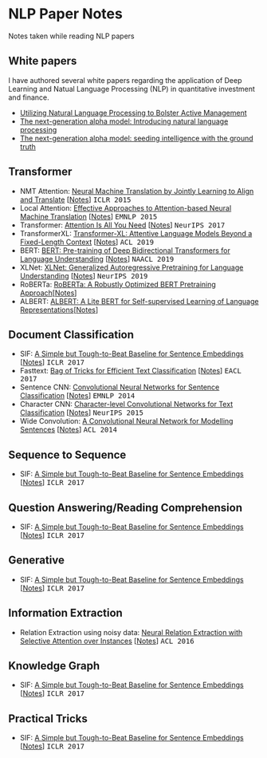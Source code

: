 # NLP Paper Notes
Notes taken while reading NLP papers

## White papers
I have authored several white papers regarding the application of Deep Learning and Natual Language Processing (NLP) in quantitative investment and finance. 
- [Utilizing Natural Language Processing to Bolster Active Management](./NLP_white_paper_part0.pdf)
- [The next-generation alpha model: Introducing natural language processing](./NLP_white_paper_part1.pdf)
- [The next-generation alpha model: seeding intelligence with the ground truth](./NLP_white_paper_part2.pdf)

## Transformer
- NMT Attention: [Neural Machine Translation by Jointly Learning to Align and Translate](https://arxiv.org/abs/1409.0473) [[Notes](nmt_attention.md)] <kbd>ICLR 2015</kbd>
- Local Attention: [Effective Approaches to Attention-based Neural Machine Translation](https://arxiv.org/abs/1508.04025) [[Notes](local_attention.md)] <kbd>EMNLP 2015</kbd>
- Transformer: [Attention Is All You Need](https://arxiv.org/abs/1706.03762) [[Notes](transformer.md)] <kbd>NeurIPS 2017</kbd>
- TransformerXL: [Transformer-XL: Attentive Language Models Beyond a Fixed-Length Context](https://arxiv.org/abs/1901.02860) [[Notes](transformerxl.md)] <kbd>ACL 2019</kbd>
- BERT: [BERT: Pre-training of Deep Bidirectional Transformers for Language Understanding](https://arxiv.org/abs/1810.04805) [[Notes](bert.md)] <kbd>NAACL 2019</kbd>
- XLNet: [XLNet: Generalized Autoregressive Pretraining for Language Understanding](https://arxiv.org/abs/1906.08237) [[Notes](xlnet.md)] <kbd>NeurIPS 2019</kbd>
- RoBERTa: [RoBERTa: A Robustly Optimized BERT Pretraining Approach](https://arxiv.org/abs/1907.11692)[[Notes](roberta.md)]
- ALBERT: [ALBERT: A Lite BERT for Self-supervised Learning of Language Representations](https://arxiv.org/abs/1909.11942)[[Notes](albert.md)]

## Document Classification
- SIF: [A Simple but Tough-to-Beat Baseline for Sentence Embeddings](https://openreview.net/forum?id=SyK00v5xx) [[Notes](sif.md)] <kbd>ICLR 2017</kbd>
- Fasttext: [Bag of Tricks for Efficient Text Classification](https://arxiv.org/abs/1607.01759) [[Notes](fasttext.md)] <kbd>EACL 2017</kbd>
- Sentence CNN: [Convolutional Neural Networks for Sentence Classification](https://arxiv.org/abs/1408.5882) [[Notes](cnn.md)] <kbd>EMNLP 2014</kbd>
- Character CNN: [Character-level Convolutional Networks for Text Classification](https://arxiv.org/abs/1509.01626) [[Notes](char_cnn.md)] <kbd>NeurIPS 2015</kbd>
- Wide Convolution: [A Convolutional Neural Network for Modelling Sentences](https://arxiv.org/abs/1404.2188) [[Notes](wide_cnn.md)] <kbd>ACL 2014</kbd>


## Sequence to Sequence
- SIF: [A Simple but Tough-to-Beat Baseline for Sentence Embeddings](https://openreview.net/forum?id=SyK00v5xx) [[Notes](sif.md)] <kbd>ICLR 2017</kbd>


## Question Answering/Reading Comprehension
- SIF: [A Simple but Tough-to-Beat Baseline for Sentence Embeddings](https://openreview.net/forum?id=SyK00v5xx) [[Notes](sif.md)] <kbd>ICLR 2017</kbd>


## Generative
- SIF: [A Simple but Tough-to-Beat Baseline for Sentence Embeddings](https://openreview.net/forum?id=SyK00v5xx) [[Notes](sif.md)] <kbd>ICLR 2017</kbd>


## Information Extraction
- Relation Extraction using noisy data: [Neural Relation Extraction with Selective Attention over Instances](https://www.aclweb.org/anthology/P16-1200.pdf) [[Notes](noisy_re.md)] <kbd>ACL 2016</kbd>


## Knowledge Graph
- SIF: [A Simple but Tough-to-Beat Baseline for Sentence Embeddings](https://openreview.net/forum?id=SyK00v5xx) [[Notes](sif.md)] <kbd>ICLR 2017</kbd>


## Practical Tricks
- SIF: [A Simple but Tough-to-Beat Baseline for Sentence Embeddings](https://openreview.net/forum?id=SyK00v5xx) [[Notes](sif.md)] <kbd>ICLR 2017</kbd>

